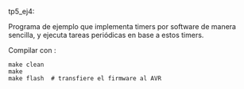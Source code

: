 
tp5_ej4:

Programa de ejemplo que implementa timers por software de manera sencilla,
y ejecuta tareas periódicas en base a estos timers.

Compilar con :

```
make clean
make 
make flash  # transfiere el firmware al AVR
```



